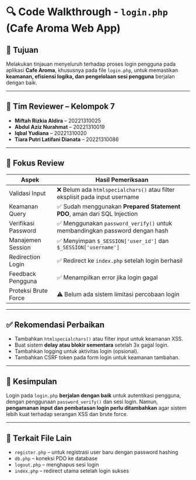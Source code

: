 # 🔍 Code Walkthrough - `login.php` (Cafe Aroma Web App)

## 🎯 Tujuan  
Melakukan tinjauan menyeluruh terhadap proses login pengguna pada aplikasi **Cafe Aroma**, khususnya pada file `login.php`, untuk memastikan **keamanan, efisiensi logika, dan pengelolaan sesi pengguna** berjalan dengan baik.

---

## 👥 Tim Reviewer – Kelompok 7

- **Miftah Rizkia Aldira** – 20221310025  
- **Abdul Aziz Nurahmat** – 20221310019  
- **Iqbal Yudiana** – 20221310020  
- **Tiara Putri Latifani Dianata** – 20221310086  

---

## 🧪 Fokus Review

| Aspek                    | Hasil Pemeriksaan                                                                 |
|--------------------------|-----------------------------------------------------------------------------------|
| Validasi Input           | ❌ Belum ada `htmlspecialchars()` atau filter eksplisit pada input username       |
| Keamanan Query           | ✅ Sudah menggunakan **Prepared Statement PDO**, aman dari SQL Injection          |
| Verifikasi Password      | ✅ Menggunakan `password_verify()` untuk membandingkan password dengan hash       |
| Manajemen Session        | ✅ Menyimpan `$_SESSION['user_id']` dan `$_SESSION['username']`                   |
| Redirection Login        | ✅ Redirect ke `index.php` setelah login berhasil                                |
| Feedback Pengguna        | ✅ Menampilkan error jika login gagal                                             |
| Proteksi Brute Force     | ⚠️ Belum ada sistem limitasi percobaan login                                     |

---

## ✅ Rekomendasi Perbaikan

- Tambahkan `htmlspecialchars()` atau filter input untuk keamanan XSS.
- Buat sistem **delay atau blokir sementara** setelah 3x gagal login.
- Tambahkan logging untuk aktivitas login (opsional).
- Tambahkan CSRF token pada form login untuk keamanan tambahan.

---

## 📌 Kesimpulan

Login pada `login.php` **berjalan dengan baik** untuk autentikasi pengguna, dengan penggunaan `password_verify()` dan sesi login. Namun, **pengamanan input dan pembatasan login perlu ditambahkan** agar sistem lebih kuat terhadap serangan XSS dan brute force.

---

## 🔗 Terkait File Lain

- `register.php` – untuk registrasi user baru dengan password hashing  
- `db.php` – koneksi PDO ke database  
- `logout.php` – menghapus sesi login  
- `index.php` – redirect utama setelah login sukses  
